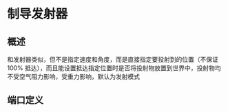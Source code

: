 <script setup lang="ts">
import ElectricConnection from "../../../components/ElectricElement/ElectricConnection";
import ElectricConnectorType from "../../../components/ElectricElement/ElectricConnectorType";
import ElectricConnectorDirection from "../../../components/ElectricElement/ElectricConnectorDirection";
import ElectricConnectionDisplayMode from "../../../components/ElectricElement/ElectricConnectionDisplayMode";
import IOPort from "../../../components/ElectricElement/IOPort";
import ElectricElement from "../../../components/ElectricElement/ElectricElement.vue";

let connections = [
    new ElectricConnection(ElectricConnectorDirection.All, ElectricConnectorType.Input, ElectricConnectionDisplayMode.StartAndEnd, [
        new IOPort(1, 8, "X 轴位置偏移", "每加 1，要投射到的位置向西偏移 1 格"),
        new IOPort(9, 16, "Y 轴位置偏移", "每加 1，要投射到的位置向上偏移 1 格"),
        new IOPort(17, 24, "Z 轴位置偏移", "每加 1，要投射到的位置向北偏移 1 格"),
        new IOPort(25, 25, "X 轴位置偏移的符号", "为 1 时，向西改为向东"),
        new IOPort(26, 26, "Y 轴位置偏移的符号", "为 1 时，向上改为向下"),
        new IOPort(27, 27, "Z 轴位置偏移的符号", "为 1 时，向北改为向南"),
        new IOPort(28, 28, "是否放置+安全模式", "为 1 时与非空气、流体相撞时，或抵达指定的偏移位置时，投射物将自身放置到世界中（如果可以的话）  \n还会自动开启安全模式（不会触发投射物被发射时、撞到方块时的行为，仍然会触发被撞击方块的相关行为）"),
        new IOPort(29, 29, "是否指定槽位", "为 1 时只发射指定槽位的方块"),
        new IOPort(30, 32, "指定槽位", "指定只发射第 n+1 个槽位的方块")
    ], false)
];
</script>

# 制导发射器 <Badge text="v1.0" type="info"/>

## 概述

和发射器类似，但不是指定速度和角度，而是直接指定要投射到的位置（不保证 100% 抵达），而且能设置抵达指定位置时是否将投射物放置到世界中，投射物均不受空气阻力影响，受重力影响，默认为发射模式

## 端口定义

<ElectricElement imgAltPrefix="制导发射器" :connections="connections" imgSrc="/images/expand/transportation/GVGuidedDispenserBlock.webp"/>